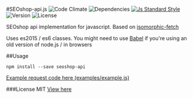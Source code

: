 #SEOshop-api.js
![Code Climate](https://img.shields.io/codeclimate/github/timneutkens/seoshop-api-js.svg) ![Dependencies](https://img.shields.io/david/timneutkens/seoshop-api-js.svg)
[![Js Standard Style](https://img.shields.io/badge/code%20style-standard-brightgreen.svg)](http://standardjs.com/)
![Version](https://img.shields.io/npm/v/seoshop-api.svg) ![License](https://img.shields.io/npm/l/seoshop-api.svg)


SEOshop api implementation for javascript. Based on [isomorphic-fetch](https://github.com/matthew-andrews/isomorphic-fetch)

Uses es2015 / es6 classes. You might need to use [Babel](https://babeljs.io/) if you're using an old version of node.js / in browsers

##Usage

`npm install --save seoshop-api`

[Example request code here (examples/example.js)](examples/example.js)

###License
MIT
[View here](LICENSE.md)
